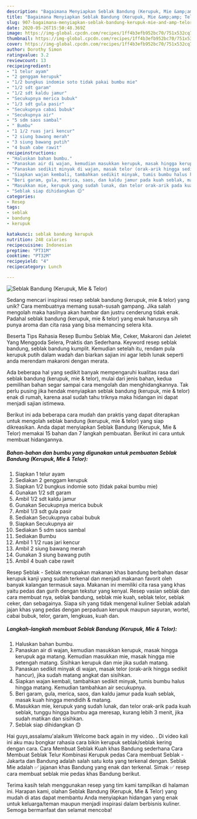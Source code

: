 ```yaml
---
description: "Bagaimana Menyiapkan Seblak Bandung (Kerupuk, Mie &amp;amp; Telor) Anti Gagal"
title: "Bagaimana Menyiapkan Seblak Bandung (Kerupuk, Mie &amp;amp; Telor) Anti Gagal"
slug: 907-bagaimana-menyiapkan-seblak-bandung-kerupuk-mie-and-amp-telor-anti-gagal
date: 2020-05-26T15:50:48.369Z
image: https://img-global.cpcdn.com/recipes/1ff4b3efb952bc70/751x532cq70/seblak-bandung-kerupuk-mie-telor-foto-resep-utama.jpg
thumbnail: https://img-global.cpcdn.com/recipes/1ff4b3efb952bc70/751x532cq70/seblak-bandung-kerupuk-mie-telor-foto-resep-utama.jpg
cover: https://img-global.cpcdn.com/recipes/1ff4b3efb952bc70/751x532cq70/seblak-bandung-kerupuk-mie-telor-foto-resep-utama.jpg
author: Dorothy Simon
ratingvalue: 3.2
reviewcount: 13
recipeingredient:
- "1 telur ayam"
- "2 genggam kerupuk"
- "1/2 bungkus indomie soto tidak pakai bumbu mie"
- "1/2 sdt garam"
- "1/2 sdt kaldu jamur"
- "Secukupnya merica bubuk"
- "1/3 sdt gula pasir"
- "Secukupnya cabai bubuk"
- "Secukupnya air"
- "5 sdm saos sambal"
- " Bumbu"
- "1 1/2 ruas jari kencur"
- "2 siung bawang merah"
- "3 siung bawang putih"
- "4 buah cabe rawit"
recipeinstructions:
- "Haluskan bahan bumbu."
- "Panaskan air di wajan, kemudian masukkan kerupuk, masak hingga kerupuk aga matang. Kemudian masukkan mie, masak hingga mie setengah matang. Sisihkan kerupuk dan mie jika sudah matang."
- "Panaskan sedikit minyak di wajan, masak telor (orak-arik hingga sedikit hancur), jika sudah matang angkat dan sisihkan."
- "Siapkan wajan kembali, tambahkan sedikit minyak, tumis bumbu halus hingga matang. Kemudian tambahkan air secukupnya."
- "Beri garam, gula, merica, saos, dan kaldu jamur pada kuah seblak, masak kuah hingga mendidih &amp; matang."
- "Masukkan mie, kerupuk yang sudah lunak, dan telor orak-arik pada kuah seblak, tunggu hingga bumbu aga meresap, kurang lebih 3 menit, jika sudah matikan dan sisihkan."
- "Seblak siap dihidangkan 😊"
categories:
- Resep
tags:
- seblak
- bandung
- kerupuk

katakunci: seblak bandung kerupuk 
nutrition: 248 calories
recipecuisine: Indonesian
preptime: "PT31M"
cooktime: "PT32M"
recipeyield: "4"
recipecategory: Lunch

---
```



![Seblak Bandung (Kerupuk, Mie &amp; Telor)](https://img-global.cpcdn.com/recipes/1ff4b3efb952bc70/751x532cq70/seblak-bandung-kerupuk-mie-telor-foto-resep-utama.jpg)

Sedang mencari inspirasi resep seblak bandung (kerupuk, mie &amp; telor) yang unik? Cara membuatnya memang susah-susah gampang. Jika salah mengolah maka hasilnya akan hambar dan justru cenderung tidak enak. Padahal seblak bandung (kerupuk, mie &amp; telor) yang enak harusnya sih punya aroma dan cita rasa yang bisa memancing selera kita.

Beserta Tips Rahasia Resep Bumbu Seblak Mie, Ceker, Makaroni dan Jeletet Yang Menggoda Selera, Praktis dan Sederhana. Keyword resep seblak bandung, seblak bandung kumplit. Kemudian setelah itu, rendam pula kerupuk putih dalam wadah dan biarkan sajian ini agar lebih lunak seperti anda merendam makaroni dengan merata.

Ada beberapa hal yang sedikit banyak mempengaruhi kualitas rasa dari seblak bandung (kerupuk, mie &amp; telor), mulai dari jenis bahan, kedua pemilihan bahan segar sampai cara mengolah dan menghidangkannya. Tak perlu pusing jika hendak menyiapkan seblak bandung (kerupuk, mie &amp; telor) enak di rumah, karena asal sudah tahu triknya maka hidangan ini dapat menjadi sajian istimewa.


Berikut ini ada beberapa cara mudah dan praktis yang dapat diterapkan untuk mengolah seblak bandung (kerupuk, mie &amp; telor) yang siap dikreasikan. Anda dapat menyiapkan Seblak Bandung (Kerupuk, Mie &amp; Telor) memakai 15 bahan dan 7 langkah pembuatan. Berikut ini cara untuk membuat hidangannya.

<!--inarticleads1-->

##### Bahan-bahan dan bumbu yang digunakan untuk pembuatan Seblak Bandung (Kerupuk, Mie &amp; Telor):

1. Siapkan 1 telur ayam
1. Sediakan 2 genggam kerupuk
1. Siapkan 1/2 bungkus indomie soto (tidak pakai bumbu mie)
1. Gunakan 1/2 sdt garam
1. Ambil 1/2 sdt kaldu jamur
1. Gunakan Secukupnya merica bubuk
1. Ambil 1/3 sdt gula pasir
1. Sediakan Secukupnya cabai bubuk
1. Siapkan Secukupnya air
1. Sediakan 5 sdm saos sambal
1. Sediakan  Bumbu
1. Ambil 1 1/2 ruas jari kencur
1. Ambil 2 siung bawang merah
1. Gunakan 3 siung bawang putih
1. Ambil 4 buah cabe rawit


Resep Seblak - Seblak merupakan makanan khas bandung berbahan dasar kerupuk kanji yang sudah terkenal dan menjadi makanan favorit oleh banyak kalangan termasuk saya. Makanan ini memiliki cita rasa yang khas yaitu pedas dan gurih dengan tekstur yang kenyal. Resep vasian seblak dan cara membuat nya, seblak bandung, seblak mie kuah, seblak telor, seblak ceker, dan sebagainya. Siapa sih yang tidak mengenal kuliner Seblak adalah jajan khas yang pedas dengan perpaduan kerupuk maupun sayuran, wortel, cabai bubuk, telor, garam, lengkuas, kuah dan. 

<!--inarticleads2-->

##### Langkah-langkah membuat Seblak Bandung (Kerupuk, Mie &amp; Telor):

1. Haluskan bahan bumbu.
1. Panaskan air di wajan, kemudian masukkan kerupuk, masak hingga kerupuk aga matang. Kemudian masukkan mie, masak hingga mie setengah matang. Sisihkan kerupuk dan mie jika sudah matang.
1. Panaskan sedikit minyak di wajan, masak telor (orak-arik hingga sedikit hancur), jika sudah matang angkat dan sisihkan.
1. Siapkan wajan kembali, tambahkan sedikit minyak, tumis bumbu halus hingga matang. Kemudian tambahkan air secukupnya.
1. Beri garam, gula, merica, saos, dan kaldu jamur pada kuah seblak, masak kuah hingga mendidih &amp; matang.
1. Masukkan mie, kerupuk yang sudah lunak, dan telor orak-arik pada kuah seblak, tunggu hingga bumbu aga meresap, kurang lebih 3 menit, jika sudah matikan dan sisihkan.
1. Seblak siap dihidangkan 😊


Hai guys,assalamu&#39;alaikum Welcome back again in my video. . Di video kali ini aku mau bongkar rahasia cara bikin kerupuk seblak/seblak kering dengan cara. Cara Membuat Seblak Kuah khas Bandung sederhana Cara Membuat Seblak Telur Kombinasi Kerupuk pedas Cara membuat Seblak - Jakarta dan Bandung adalah salah satu kota yang terkenal dengan. Seblak Mie adalah ✅ jajanan khas Bandung yang enak dan terkenal. Simak ✅ resep cara membuat seblak mie pedas khas Bandung berikut. 

Terima kasih telah menggunakan resep yang tim kami tampilkan di halaman ini. Harapan kami, olahan Seblak Bandung (Kerupuk, Mie &amp; Telor) yang mudah di atas dapat membantu Anda menyiapkan hidangan yang enak untuk keluarga/teman maupun menjadi inspirasi dalam berbisnis kuliner. Semoga bermanfaat dan selamat mencoba!
